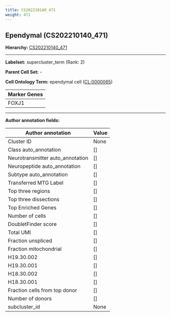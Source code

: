 ```yaml
---
title: CS202210140_471
weight: 471
---
```

## Ependymal (CS202210140_471)
<b>Hierarchy: </b>
[CS202210140_471](https://purl.brain-bican.org/taxonomy/CS202210140#CS202210140_471)

---


**Labelset:** supercluster_term (Rank: 2)

**Parent Cell Set:** -



**Cell Ontology Term:**  ependymal cell ([CL:0000065](https://www.ebi.ac.uk/ols/ontologies/cl/terms?obo_id=CL:0000065)) 

[MARKER GENES.]: #


| Marker Genes |
|--------------|
|FOXJ1|

---

[TRANSFERRED ANNOTATIONS.]: #


[AUTHOR ANNOTATION FIELDS.]: #


**Author annotation fields:**

| Author annotation | Value |
|-------------------|-------|
|Cluster ID|None|
|Class auto_annotation|[]|
|Neurotransmitter auto_annotation|[]|
|Neuropeptide auto_annotation|[]|
|Subtype auto_annotation|[]|
|Transferred MTG Label|[]|
|Top three regions|[]|
|Top three dissections|[]|
|Top Enriched Genes|[]|
|Number of cells|[]|
|DoubletFinder score|[]|
|Total UMI|[]|
|Fraction unspliced|[]|
|Fraction mitochondrial|[]|
|H19.30.002|[]|
|H19.30.001|[]|
|H18.30.002|[]|
|H18.30.001|[]|
|Fraction cells from top donor|[]|
|Number of donors|[]|
|subcluster_id|None|
